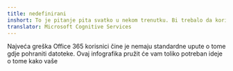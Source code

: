 ```yaml
---
title: nedefinirani
inshort: To je pitanje pita svatko u nekom trenutku. Bi trebalo da koristim SharePoint ili OneDrive za posao?
translator: Microsoft Cognitive Services
---
```



Najveća greška Office 365 korisnici čine je nemaju standardne upute o tome gdje pohraniti datoteke. Ovaj infografika pružit će vam toliko potreban ideje o tome kako vaše 


